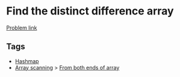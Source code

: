 # Find the distinct difference array

[Problem link](https://leetcode.com/problems/find-the-distinct-difference-array/)

## Tags

* [Hashmap](/README.md#Hashmap)
* [Array scanning](/README.md#Array_scanning) > [From both ends of array](/README.md#Array_scanning-From_both_ends_of_array)

